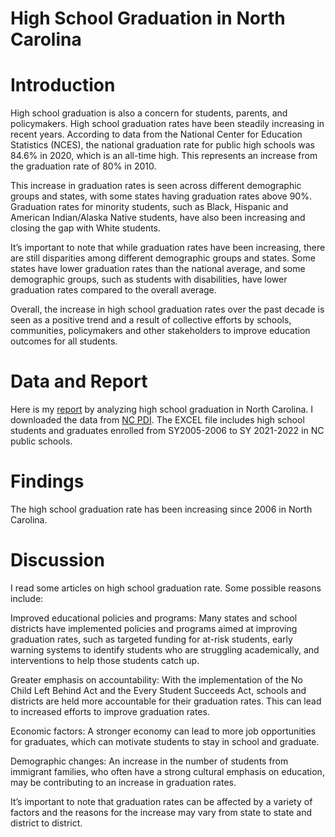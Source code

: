 High School Graduation in North Carolina
================

# Introduction

High school graduation is also a concern for students, parents, and
policymakers. High school graduation rates have been steadily increasing
in recent years. According to data from the National Center for
Education Statistics (NCES), the national graduation rate for public
high schools was 84.6% in 2020, which is an all-time high. This
represents an increase from the graduation rate of 80% in 2010.

This increase in graduation rates is seen across different demographic
groups and states, with some states having graduation rates above 90%.
Graduation rates for minority students, such as Black, Hispanic and
American Indian/Alaska Native students, have also been increasing and
closing the gap with White students.

It’s important to note that while graduation rates have been increasing,
there are still disparities among different demographic groups and
states. Some states have lower graduation rates than the national
average, and some demographic groups, such as students with
disabilities, have lower graduation rates compared to the overall
average.

Overall, the increase in high school graduation rates over the past
decade is seen as a positive trend and a result of collective efforts by
schools, communities, policymakers and other stakeholders to improve
education outcomes for all students.

# Data and Report

Here is my [report](/_pages/P12HSG01.html) by
analyzing high school graduation in North Carolina. I downloaded the
data from [NC
PDI](https://www.dpi.nc.gov/districts-schools/testing-and-school-accountability/school-accountability-and-reporting/cohort-graduation-rates#4-YearCohortGraduationRates-883).
The EXCEL file includes high school students and graduates enrolled from
SY2005-2006 to SY 2021-2022 in NC public schools.

# Findings

The high school graduation rate has been increasing since 2006 in North Carolina.  

# Discussion

I read some articles on high school graduation rate. Some possible
reasons include:

Improved educational policies and programs: Many states and school
districts have implemented policies and programs aimed at improving
graduation rates, such as targeted funding for at-risk students, early
warning systems to identify students who are struggling academically,
and interventions to help those students catch up.

Greater emphasis on accountability: With the implementation of the No
Child Left Behind Act and the Every Student Succeeds Act, schools and
districts are held more accountable for their graduation rates. This can
lead to increased efforts to improve graduation rates.

Economic factors: A stronger economy can lead to more job opportunities
for graduates, which can motivate students to stay in school and
graduate.

Demographic changes: An increase in the number of students from
immigrant families, who often have a strong cultural emphasis on
education, may be contributing to an increase in graduation rates.

It’s important to note that graduation rates can be affected by a
variety of factors and the reasons for the increase may vary from state
to state and district to district.
